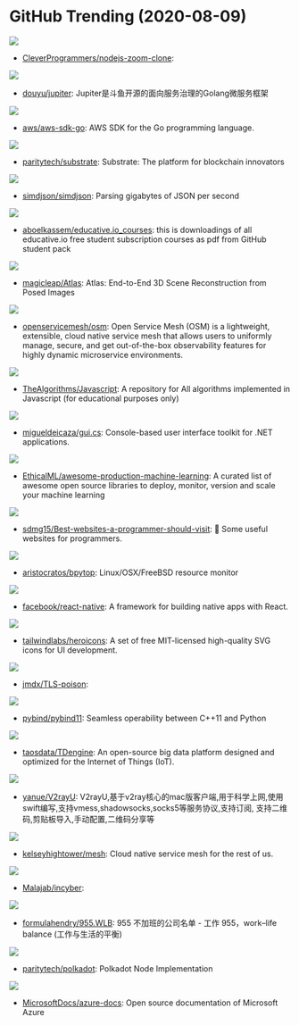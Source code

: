 # GitHub Trending (2020-08-09)

![](https://img.shields.io/badge/JavaScript-New%2050-green?style=flat-square&logo=appveyor)
- [CleverProgrammers/nodejs-zoom-clone](https://github.com/CleverProgrammers/nodejs-zoom-clone): 

![](https://img.shields.io/badge/Go-New%2047-green?style=flat-square&logo=appveyor)
- [douyu/jupiter](https://github.com/douyu/jupiter): Jupiter是斗鱼开源的面向服务治理的Golang微服务框架

![](https://img.shields.io/badge/Go-New%2016-green?style=flat-square&logo=appveyor)
- [aws/aws-sdk-go](https://github.com/aws/aws-sdk-go): AWS SDK for the Go programming language.

![](https://img.shields.io/badge/Rust-New%2084-green?style=flat-square&logo=appveyor)
- [paritytech/substrate](https://github.com/paritytech/substrate): Substrate: The platform for blockchain innovators

![](https://img.shields.io/badge/C%2B%2B-New%20434-green?style=flat-square&logo=appveyor)
- [simdjson/simdjson](https://github.com/simdjson/simdjson): Parsing gigabytes of JSON per second

![](https://img.shields.io/badge/none-New%20162-green?style=flat-square&logo=appveyor)
- [aboelkassem/educative.io_courses](https://github.com/aboelkassem/educative.io_courses): this is downloadings of all educative.io free student subscription courses as pdf from GitHub student pack

![](https://img.shields.io/badge/Python-New%20113-green?style=flat-square&logo=appveyor)
- [magicleap/Atlas](https://github.com/magicleap/Atlas): Atlas: End-to-End 3D Scene Reconstruction from Posed Images

![](https://img.shields.io/badge/Go-New%20379-green?style=flat-square&logo=appveyor)
- [openservicemesh/osm](https://github.com/openservicemesh/osm): Open Service Mesh (OSM) is a lightweight, extensible, cloud native service mesh that allows users to uniformly manage, secure, and get out-of-the-box observability features for highly dynamic microservice environments.

![](https://img.shields.io/badge/JavaScript-New%20273-green?style=flat-square&logo=appveyor)
- [TheAlgorithms/Javascript](https://github.com/TheAlgorithms/Javascript): A repository for All algorithms implemented in Javascript (for educational purposes only)

![](https://img.shields.io/badge/C%23-New%2034-green?style=flat-square&logo=appveyor)
- [migueldeicaza/gui.cs](https://github.com/migueldeicaza/gui.cs): Console-based user interface toolkit for .NET applications.

![](https://img.shields.io/badge/none-New%20110-green?style=flat-square&logo=appveyor)
- [EthicalML/awesome-production-machine-learning](https://github.com/EthicalML/awesome-production-machine-learning): A curated list of awesome open source libraries to deploy, monitor, version and scale your machine learning

![](https://img.shields.io/badge/none-New%20224-green?style=flat-square&logo=appveyor)
- [sdmg15/Best-websites-a-programmer-should-visit](https://github.com/sdmg15/Best-websites-a-programmer-should-visit): 🔗 Some useful websites for programmers.

![](https://img.shields.io/badge/Python-New%20476-green?style=flat-square&logo=appveyor)
- [aristocratos/bpytop](https://github.com/aristocratos/bpytop): Linux/OSX/FreeBSD resource monitor

![](https://img.shields.io/badge/JavaScript-New%2047-green?style=flat-square&logo=appveyor)
- [facebook/react-native](https://github.com/facebook/react-native): A framework for building native apps with React.

![](https://img.shields.io/badge/JavaScript-New%20180-green?style=flat-square&logo=appveyor)
- [tailwindlabs/heroicons](https://github.com/tailwindlabs/heroicons): A set of free MIT-licensed high-quality SVG icons for UI development.

![](https://img.shields.io/badge/Rust-New%2091-green?style=flat-square&logo=appveyor)
- [jmdx/TLS-poison](https://github.com/jmdx/TLS-poison): 

![](https://img.shields.io/badge/C%2B%2B-New%2085-green?style=flat-square&logo=appveyor)
- [pybind/pybind11](https://github.com/pybind/pybind11): Seamless operability between C++11 and Python

![](https://img.shields.io/badge/C-New%20150-green?style=flat-square&logo=appveyor)
- [taosdata/TDengine](https://github.com/taosdata/TDengine): An open-source big data platform designed and optimized for the Internet of Things (IoT).

![](https://img.shields.io/badge/Swift-New%2049-green?style=flat-square&logo=appveyor)
- [yanue/V2rayU](https://github.com/yanue/V2rayU): V2rayU,基于v2ray核心的mac版客户端,用于科学上网,使用swift编写,支持vmess,shadowsocks,socks5等服务协议,支持订阅, 支持二维码,剪贴板导入,手动配置,二维码分享等

![](https://img.shields.io/badge/none-New%2040-green?style=flat-square&logo=appveyor)
- [kelseyhightower/mesh](https://github.com/kelseyhightower/mesh): Cloud native service mesh for the rest of us.

![](https://img.shields.io/badge/none-New%2013-green?style=flat-square&logo=appveyor)
- [Malajab/incyber](https://github.com/Malajab/incyber): 

![](https://img.shields.io/badge/none-New%20292-green?style=flat-square&logo=appveyor)
- [formulahendry/955.WLB](https://github.com/formulahendry/955.WLB): 955 不加班的公司名单 - 工作 955，work–life balance (工作与生活的平衡)

![](https://img.shields.io/badge/Rust-New%2025-green?style=flat-square&logo=appveyor)
- [paritytech/polkadot](https://github.com/paritytech/polkadot): Polkadot Node Implementation

![](https://img.shields.io/badge/PowerShell-New%2070-green?style=flat-square&logo=appveyor)
- [MicrosoftDocs/azure-docs](https://github.com/MicrosoftDocs/azure-docs): Open source documentation of Microsoft Azure

